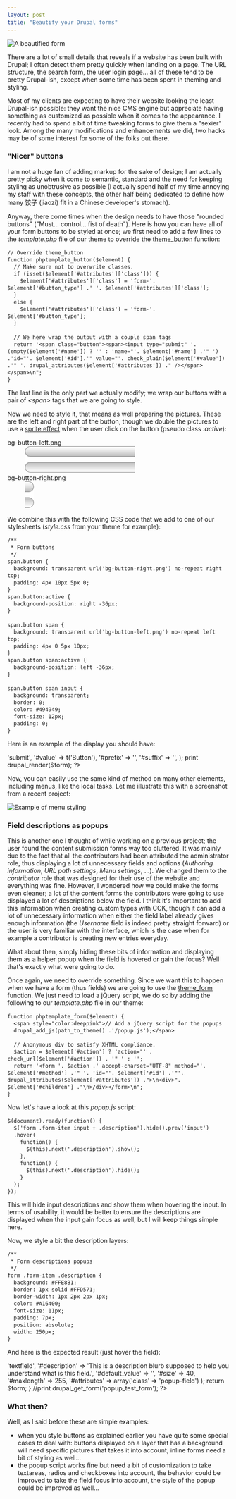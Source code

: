 ```yaml
---
layout: post
title: "Beautify your Drupal forms"
---
```


![A beautified form](http://teddy.fr/files/formstut/beautified_form.png)

There are a lot of small details that reveals if a website has been built with Drupal; I often detect them pretty quickly when landing on a page. The URL structure, the search form, the user login page... all of these tend to be pretty Drupal-ish, except when some time has been spent in theming and styling.

Most of my clients are expecting to have their website looking the least Drupal-ish possible: they want the nice CMS engine but appreciate having something as customized as possible when it comes to the appearance. I recently had to spend a bit of time tweaking forms to give them a "sexier" look. Among the many modifications and enhancements we did, two hacks may be of some interest for some of the folks out there.

### "Nicer" buttons

I am not a huge fan of adding markup for the sake of design; I am actually pretty picky when it come to semantic, standard and the need for keeping styling as unobtrusive as possible (I actually spend half of my time annoying my staff with these concepts, the other half being dedicated to define how many 饺子 (jiaozi) fit in a Chinese developer's stomach).

Anyway, there come times when the design needs to have those "rounded buttons" ("Must... control... fist of death"). Here is how you can have all of your form buttons to be styled at once; we first need to add a few lines to the *template.php* file of our theme to override the [theme_button](http://api.drupal.org/api/function/theme_button/5) function:

    // Override theme_button
    function phptemplate_button($element) {
      // Make sure not to overwrite classes.
      if (isset($element['#attributes']['class'])) {
        $element['#attributes']['class'] = 'form-'. $element['#button_type'] .' '. $element['#attributes']['class'];
      }
      else {
        $element['#attributes']['class'] = 'form-'. $element['#button_type'];
      }
    
      // We here wrap the output with a couple span tags
      return '<span class="button"><span><input type="submit" '. (empty($element['#name']) ? '' : 'name="'. $element['#name'] .'" ')  .'id="'. $element['#id'].'" value="'. check_plain($element['#value']) .'" '. drupal_attributes($element['#attributes']) ." /></span></span>\n";
    }

The last line is the only part we actually modify; we wrap our buttons with a pair of *&lt;span&gt;* tags that we are going to style.

Now we need to style it, that means as well preparing the pictures. These are the left and right part of the button, though we double the pictures to use a [sprite effect](http://www.alistapart.com/articles/sprites) when the user click on the button (pseudo class *:active*):

<dl>
<dt>bg-button-left.png</dt>
<dd><img src="/files/formstut/bg-button-left.png" alt="Left picture for the button" class="no-style"/></dd>
<dt>bg-button-right.png</dt>
<dd><img src="/files/formstut/bg-button-right.png" alt="Right picture for the button" class="no-style"/></dd>
</dl>

We combine this with the following CSS code that we add to one of our stylesheets (*style.css* from your theme for example):

    /**
     * Form buttons
     */
    span.button {
      background: transparent url('bg-button-right.png') no-repeat right top;
      padding: 4px 10px 5px 0;
    }
    span.button:active {
      background-position: right -36px;
    }
    
    span.button span {
      background: transparent url('bg-button-left.png') no-repeat left top;
      padding: 4px 0 5px 10px;
    }
    span.button span:active {
      background-position: left -36px;
    }
    
    span.button span input {
      background: transparent;
      border: 0;
      color: #494949;
      font-size: 12px;
      padding: 0;
    }

<?php print l('Download the CSS file', 'sites/teddy.fr/files/formstut/button.css'); ?>

Here is an example of the display you should have:

<?php
  drupal_add_css('sites/teddy.fr/files/formstut/button.css');
  $form = array();
  $form['button'] = array(
    '#type' => 'submit',
    '#value' => t('Button'),
    '#prefix' => '<span class="button"><span>',
    '#suffix' => '</span></span>',
  );
  print drupal_render($form);
?>

Now, you can easily use the same kind of method on many other elements, including menus, like the local tasks. Let me illustrate this with a screenshot from a recent project:

![Example of menu styling](http://teddy.fr/files/formstut/menu.png)

### Field descriptions as popups

This is another one I thought of while working on a previous project; the user found the content submission forms way too cluttered. It was mainly due to the fact that all the contributors had been attributed the administrator role, thus displaying a lot of unnecessary fields and options (*Authoring information*, *URL path settings*, *Menu settings*, ...). We changed them to the *contributor* role that was designed for their use of the website and everything was fine. However, I wondered how we could make the forms even cleaner; a lot of the content forms the contributors were going to use displayed a lot of descriptions below the field. I think it's important to add this information when creating custom types with CCK, though it can add a lot of unnecessary information when either the field label already gives enough information (the *Username* field is indeed pretty straight forward) or the user is very familiar with the interface, which is the case when for example a contributor is creating new entries everyday.

What about then, simply hiding these bits of information and displaying them as a helper popup when the field is hovered or gain the focus? Well that's exactly what were going to do.

Once again, we need to override something. Since we want this to happen when we have a form (thus fields) we are going to use the [theme_form](http://api.drupal.org/api/function/theme_form/5) function. We just need to load a jQuery script, we do so by adding the following to our *template.php* file in our theme:

    function phptemplate_form($element) {
      <span style="color:deeppink">// Add a jQuery script for the popups
      drupal_add_js(path_to_theme() .'/popup.js');</span>
    
      // Anonymous div to satisfy XHTML compliance.
      $action = $element['#action'] ? 'action="' . check_url($element['#action']) . '" ' : '';
      return '<form '. $action .' accept-charset="UTF-8" method="'. $element['#method'] .'" '. 'id="'. $element['#id'] .'"'. drupal_attributes($element['#attributes']) .">\n<div>". $element['#children'] ."\n>/div></form>\n";
    }

Now let's have a look at this *popup.js* script:

    $(document).ready(function() {
      $('form .form-item input + .description').hide().prev('input')
      .hover(
        function() {
          $(this).next('.description').show();
        },
        function() {
          $(this).next('.description').hide();
        }
      );
    });

<?php print l('Download the JS file', 'sites/teddy.fr/files/formstut/popup.js'); ?>

This will hide input descriptions and show them when hovering the input. In terms of usability, it would be better to ensure the descriptions are displayed when the input gain focus as well, but I will keep things simple here.

Now, we style a bit the description layers:

    /**
     * Form descriptions popups
     */
    form .form-item .description {
      background: #FFE8B1;
      border: 1px solid #FFD571;
      border-width: 1px 2px 2px 1px;
      color: #A16400;
      font-size: 11px;
      padding: 7px;
      position: absolute;
      width: 250px;
    }

<?php print l('Download the CSS file', 'sites/teddy.fr/files/formstut/popup.css'); ?>

And here is the expected result (just hover the field):

<?php
  drupal_add_css('sites/teddy.fr/files/formstut/popup.css');
  drupal_add_js('sites/teddy.fr/files/formstut/popup.js');
  
  function popup_test_form($action = '', $keys = '', $type = NULL, $prompt = NULL) {
    $form = array();
    $form['text'] = array(
      '#type' => 'textfield',
      '#description' => 'This is a description blurb supposed to help you understand what is this field.',
      '#default_value' => '',
      '#size' => 40,
      '#maxlength' => 255,
      '#attributes' => array('class' => 'popup-field')
    );
    return $form;
  }
  //print drupal_get_form('popup_test_form');
?>

### What then?

Well, as I said before these are simple examples:

- when you style buttons as explained earlier you have quite some special cases to deal with: buttons displayed on a layer that has a background will need specific pictures that takes it into account, inline forms need a bit of styling as well...
- the popup script works fine but need a bit of customization to take textareas, radios and checkboxes into account, the behavior could be improved to take the field focus into account, the style of the popup could be improved as well...